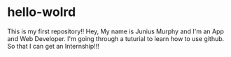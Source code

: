 # hello-wolrd
This is my first repository!!
Hey, My name is Junius Murphy and I'm an App and Web Developer. I'm going through a tuturial to learn how to use github. So that I can get an Internship!!!
